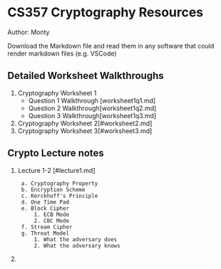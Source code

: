 # CS357 Cryptography Resources
Author: Monty

Download the Markdown file and read them in any software that could render markdown files (e.g. VSCode)

## Detailed Worksheet Walkthroughs
1. Cryptography Worksheet 1
    - Question 1 Walkthrough [worksheet1q1.md]
    - Question 2 Walkthrough[worksheet1q2.md]
    - Question 3 Walkthrough[worksheet1q3.md]
2. Cryptography Worksheet 2[#worksheet2.md]
2. Cryptography Worksheet 3[#worksheet3.md]
## Crypto Lecture notes
1. Lecture 1-2 [#lecture1.md]
        
        a. Cryptography Property
        b. Encryption Scheme
        c. Kerckhoff's Principle
        d. One Time Pad
        e. Block Cipher
            1. ECB Mode
            2. CBC Mode
        f. Stream Cipher
        g. Threat Model
            1. What the adversary does
            2. What the adversary knows

2. 